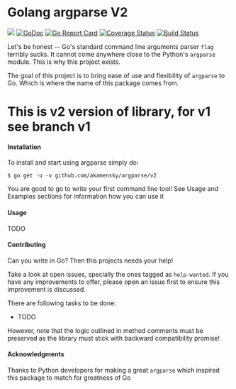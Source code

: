 # Golang argparse V2

[![](https://img.shields.io/static/v1?label=Sponsor&message=%E2%9D%A4&logo=GitHub&color=%23fe8e86)](https://github.com/sponsors/akamensky) [![GoDoc](https://godoc.org/github.com/akamensky/argparse/v2?status.svg)](https://godoc.org/github.com/akamensky/argparse/v2) [![Go Report Card](https://goreportcard.com/badge/github.com/akamensky/argparse/v2)](https://goreportcard.com/report/github.com/akamensky/argparse/v2) [![Coverage Status](https://coveralls.io/repos/github/akamensky/argparse/badge.svg?branch=master)](https://coveralls.io/github/akamensky/argparse?branch=master) [![Build Status](https://travis-ci.org/akamensky/argparse.svg?branch=master)](https://travis-ci.org/akamensky/argparse/v2)

Let's be honest -- Go's standard command line arguments parser `flag` terribly sucks. 
It cannot come anywhere close to the Python's `argparse` module. This is why this project exists.

The goal of this project is to bring ease of use and flexibility of `argparse` to Go. 
Which is where the name of this package comes from.

# This is v2 version of library, for v1 see branch v1

#### Installation

To install and start using argparse simply do:

```
$ go get -u -v github.com/akamensky/argparse/v2
```

You are good to go to write your first command line tool!
See Usage and Examples sections for information how you can use it

#### Usage

TODO

#### Contributing

Can you write in Go? Then this projects needs your help!

Take a look at open issues, specially the ones tagged as `help-wanted`.
If you have any improvements to offer, please open an issue first to ensure this improvement is discussed.

There are following tasks to be done:
* TODO

However, note that the logic outlined in method comments must be preserved 
as the library must stick with backward compatibility promise!

#### Acknowledgments

Thanks to Python developers for making a great `argparse` which inspired this package to match for greatness of Go
